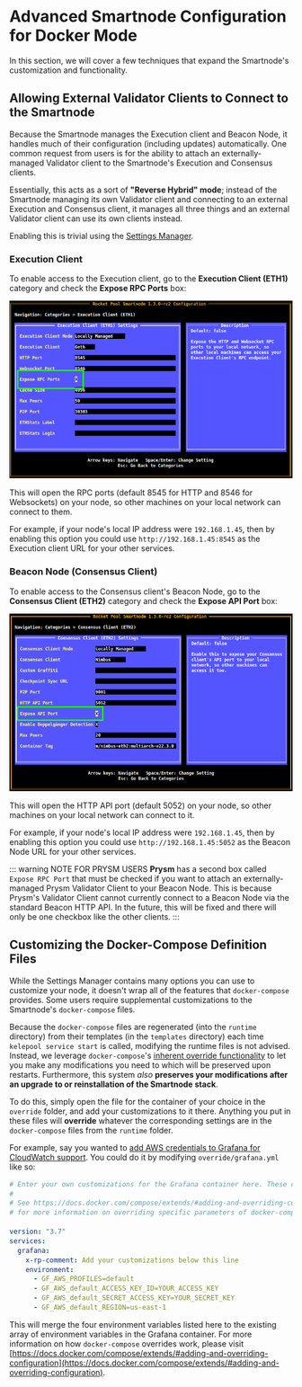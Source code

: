 # Advanced Smartnode Configuration for Docker Mode

In this section, we will cover a few techniques that expand the Smartnode's customization and functionality.


## Allowing External Validator Clients to Connect to the Smartnode

Because the Smartnode manages the Execution client and Beacon Node, it handles much of their configuration (including updates) automatically.
One common request from users is for the ability to attach an externally-managed Validator client to the Smartnode's Execution and Consensus clients.

Essentially, this acts as a sort of **"Reverse Hybrid" mode**; instead of the Smartnode managing its own Validator client and connecting to an external Execution and Consensus client, it manages all three things and an external Validator client can use its own clients instead.

Enabling this is trivial using the [Settings Manager](./config-docker.md#configuring-via-the-settings-manager).


### Execution Client

To enable access to the Execution client, go to the **Execution Client (ETH1)** category and check the **Expose RPC Ports** box:

<center>

![](./images/tui-ec-expose-ports.png)

</center>

This will open the RPC ports (default 8545 for HTTP and 8546 for Websockets) on your node, so other machines on your local network can connect to them.

For example, if your node's local IP address were `192.168.1.45`, then by enabling this option you could use `http://192.168.1.45:8545` as the Execution client URL for your other services.


### Beacon Node (Consensus Client)

To enable access to the Consensus client's Beacon Node, go to the **Consensus Client (ETH2)** category and check the **Expose API Port** box:

<center>

![](./images/tui-cc-expose-ports.png)

</center>

This will open the HTTP API port (default 5052) on your node, so other machines on your local network can connect to it.

For example, if your node's local IP address were `192.168.1.45`, then by enabling this option you could use `http://192.168.1.45:5052` as the Beacon Node URL for your other services.

::: warning NOTE FOR PRYSM USERS
**Prysm** has a second box called `Expose RPC Port` that must be checked if you want to attach an externally-managed Prysm Validator Client to your Beacon Node.
This is because Prysm's Validator Client cannot currently connect to a Beacon Node via the standard Beacon HTTP API.
In the future, this will be fixed and there will only be one checkbox like the other clients.
::: 


## Customizing the Docker-Compose Definition Files

While the Settings Manager contains many options you can use to customize your node, it doesn't wrap all of the features that `docker-compose` provides.
Some users require supplemental customizations to the Smartnode's `docker-compose` files.

Because the `docker-compose` files are regenerated (into the `runtime` directory) from their templates (in the `templates` directory) each time `kelepool service start` is called, modifying the runtime files is not advised.
Instead, we leverage `docker-compose`'s [inherent override functionality](https://docs.docker.com/compose/extends/#adding-and-overriding-configuration) to let you make any modifications you need to which will be preserved upon restarts.
Furthermore, this system *also* **preserves your modifications after an upgrade to or reinstallation of the Smartnode stack**.

To do this, simply open the file for the container of your choice in the `override` folder, and add your customizations to it there.
Anything you put in these files will **override** whatever the corresponding settings are in the `docker-compose` files from the `runtime` folder.

For example, say you wanted to [add AWS credentials to Grafana for CloudWatch support](https://grafana.com/docs/grafana/latest/administration/configure-docker/#configure-aws-credentials-for-cloudwatch-support).
You could do it by modifying `override/grafana.yml` like so:

```yaml
# Enter your own customizations for the Grafana container here. These changes will persist after upgrades, so you only need to do them once.
# 
# See https://docs.docker.com/compose/extends/#adding-and-overriding-configuration
# for more information on overriding specific parameters of docker-compose files.

version: "3.7"
services:
  grafana:
    x-rp-comment: Add your customizations below this line
    environment:
      - GF_AWS_PROFILES=default
      - GF_AWS_default_ACCESS_KEY_ID=YOUR_ACCESS_KEY
      - GF_AWS_default_SECRET_ACCESS_KEY=YOUR_SECRET_KEY
      - GF_AWS_default_REGION=us-east-1
```

This will merge the four environment variables listed here to the existing array of environment variables in the Grafana container.
For more information on how `docker-compose` overrides work, please visit [https://docs.docker.com/compose/extends/#adding-and-overriding-configuration](https://docs.docker.com/compose/extends/#adding-and-overriding-configuration).